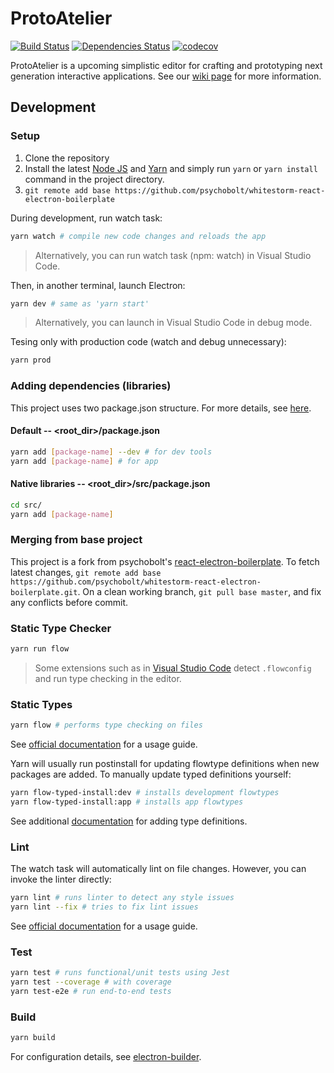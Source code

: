 # ProtoAtelier

[![Build Status](https://travis-ci.org/psychobolt/whitestorm-react-electron-boilerplate.svg?branch=master)](https://travis-ci.org/psychobolt/whitestorm-react-electron-boilerplate)
[![Dependencies Status](https://david-dm.org/psychobolt/whitestorm-react-electron-boilerplate.svg)](https://david-dm.org/psychobolt/whitestorm-react-electron-boilerplate)
[![codecov](https://codecov.io/gh/psychobolt/whitestorm-react-electron-boilerplate/branch/master/graph/badge.svg)](https://codecov.io/gh/psychobolt/whitestorm-react-electron-boilerplate)

ProtoAtelier is a upcoming simplistic editor for crafting and prototyping next generation interactive applications. See our [wiki page](https://github.com/psychobolt/ProtoAtelier/wiki/About) for more information.

## Development

### Setup

1. Clone the repository
2. Install the latest [Node JS](https://nodejs.org/) and [Yarn](https://yarnpkg.com) and simply run ```yarn``` or ```yarn install``` command in the project directory.
3. ```git remote add base https://github.com/psychobolt/whitestorm-react-electron-boilerplate```

During development, run watch task:
```sh
yarn watch # compile new code changes and reloads the app
```

> Alternatively, you can run watch task (npm: watch) in Visual Studio Code.

Then, in another terminal, launch Electron:
```sh
yarn dev # same as 'yarn start'
```

> Alternatively, you can launch in Visual Studio Code in debug mode.

Tesing only with production code (watch and debug unnecessary):

```sh
yarn prod
```

### Adding dependencies (libraries)

This project uses two package.json structure. For more details, see [here](https://github.com/electron-userland/electron-builder/wiki/Two-package.json-Structure).

#### Default -- <root_dir>/package.json

```sh
yarn add [package-name] --dev # for dev tools
yarn add [package-name] # for app
```

#### Native libraries -- <root_dir>/src/package.json

```sh
cd src/
yarn add [package-name]
```

### Merging from base project

This project is a fork from psychobolt's [react-electron-boilerplate](https://github.com/psychobolt/whitestorm-react-electron-boilerplate). To fetch latest changes, ```git remote add base https://github.com/psychobolt/whitestorm-react-electron-boilerplate.git```. On a clean working branch, ```git pull base master```, and fix any conflicts before commit.

### Static Type Checker

```sh
yarn run flow
```

> Some extensions such as in [Visual Studio Code](https://marketplace.visualstudio.com/items?itemName=flowtype.flow-for-vscode) detect ```.flowconfig``` and run type checking in the editor.

### Static Types

```sh
yarn flow # performs type checking on files
```

See [official documentation](https://flow.org/) for a usage guide.

Yarn will usually run postinstall for updating flowtype definitions when new packages are added. To manually update typed definitions yourself:

```sh
yarn flow-typed-install:dev # installs development flowtypes
yarn flow-typed-install:app # installs app flowtypes
```

See additional [documentation](https://github.com/flowtype/flow-typed) for adding type definitions.

### Lint

The watch task will automatically lint on file changes. However, you can invoke the linter directly:

```sh
yarn lint # runs linter to detect any style issues
yarn lint --fix # tries to fix lint issues
```

See [official documentation](https://eslint.org/) for a usage guide.

### Test

```sh
yarn test # runs functional/unit tests using Jest
yarn test --coverage # with coverage
yarn test-e2e # run end-to-end tests
```

### Build

```sh
yarn build
```

For configuration details, see [electron-builder](https://github.com/electron-userland/electron-builder).
